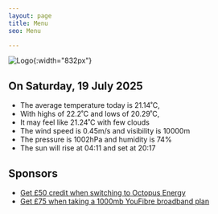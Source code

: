 ```yaml
---
layout: page
title: Menu
seo: Menu

---
```


![Logo](/images/logo.jpg){:width="832px"}

<!-- weather_marker starts -->
## On Saturday, 19 July 2025

- The average temperature today is 21.14˚C,
- With highs of 22.2˚C and lows of 20.29˚C,
- It may feel like 21.24˚C with few clouds
- The wind speed is 0.45m/s and visibility is 10000m
- The pressure is 1002hPa and humidity is 74%
- The sun will rise at 04:11 and set at 20:17

<!-- weather_marker ends -->

## Sponsors

- [Get £50 credit when switching to Octopus Energy](https://bit.ly/3oD1nnS)
- [Get £75 when taking a 1000mb YouFibre broadband plan](https://aklam.io/91zWhU?)
